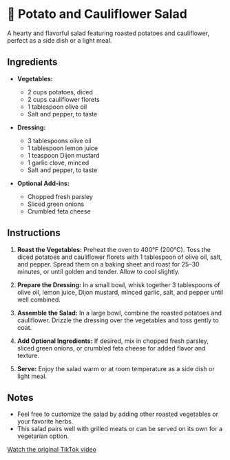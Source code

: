 # 🥗 Potato and Cauliflower Salad

A hearty and flavorful salad featuring roasted potatoes and cauliflower, perfect as a side dish or a light meal.

## Ingredients

- **Vegetables:**
  - 2 cups potatoes, diced
  - 2 cups cauliflower florets
  - 1 tablespoon olive oil
  - Salt and pepper, to taste

- **Dressing:**
  - 3 tablespoons olive oil
  - 1 tablespoon lemon juice
  - 1 teaspoon Dijon mustard
  - 1 garlic clove, minced
  - Salt and pepper, to taste

- **Optional Add-ins:**
  - Chopped fresh parsley
  - Sliced green onions
  - Crumbled feta cheese

## Instructions

1. **Roast the Vegetables:** Preheat the oven to 400°F (200°C). Toss the diced potatoes and cauliflower florets with 1 tablespoon of olive oil, salt, and pepper. Spread them on a baking sheet and roast for 25–30 minutes, or until golden and tender. Allow to cool slightly.

2. **Prepare the Dressing:** In a small bowl, whisk together 3 tablespoons of olive oil, lemon juice, Dijon mustard, minced garlic, salt, and pepper until well combined.

3. **Assemble the Salad:** In a large bowl, combine the roasted potatoes and cauliflower. Drizzle the dressing over the vegetables and toss gently to coat.

4. **Add Optional Ingredients:** If desired, mix in chopped fresh parsley, sliced green onions, or crumbled feta cheese for added flavor and texture.

5. **Serve:** Enjoy the salad warm or at room temperature as a side dish or light meal.

## Notes

- Feel free to customize the salad by adding other roasted vegetables or your favorite herbs.
- This salad pairs well with grilled meats or can be served on its own for a vegetarian option.

[Watch the original TikTok video](https://www.tiktok.com/@everydayisfeastda/video/7456084936315997486)
